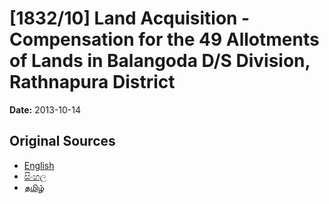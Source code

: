 # [1832/10] Land Acquisition - Compensation for the 49 Allotments of Lands in Balangoda D/S Division, Rathnapura District

**Date:** 2013-10-14

## Original Sources

- [English](https://documents.gov.lk/view/extra-gazettes/2013/10/1832-10_E.pdf)
- [සිංහල](https://documents.gov.lk/view/extra-gazettes/2013/10/1832-10_S.pdf)
- [தமிழ்](https://documents.gov.lk/view/extra-gazettes/2013/10/1832-10_T.pdf)

